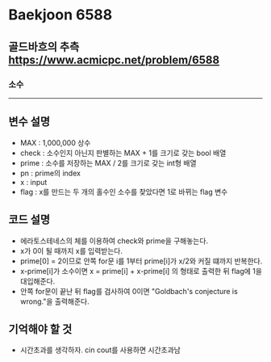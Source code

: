 Baekjoon 6588
=============
골드바흐의 추측  <https://www.acmicpc.net/problem/6588>
---------------
### 소수
- - -
## 변수 설명
- MAX : 1,000,000 상수
- check : 소수인지 아닌지 판별하는 MAX + 1를 크기로 갖는 bool 배열
- prime : 소수를 저장하는 MAX / 2를 크기로 갖는 int형 배열
- pn : prime의 index
- x : input
- flag : x를 만드는 두 개의 홀수인 소수를 찾았다면 1로 바뀌는 flag 변수
## 코드 설명
- 에라토스테네스의 체를 이용하여 check와 prime을 구해놓는다.
- x가 0이 될 때까지 x를 입력받는다.
- prime[0] = 2이므로 안쪽 for문 i를 1부터 prime[i]가 x/2와 커질 떄까지 반복한다.
- x-prime[i]가 소수이면 x = prime[i] + x-prime[i] 의 형태로 출력한 뒤 flag에 1을 대입해준다.
- 안쪽 for문이 끝난 뒤 flag를 검사하여 0이면 "Goldbach's conjecture is wrong."을 출력해준다.
## 기억해야 할 것
- 시간초과를 생각하자. cin cout를 사용하면 시간초과남
